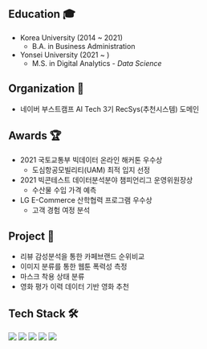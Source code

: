## Education 🎓  
- Korea University (2014 ~ 2021)  
  - B.A. in Business Administration  
- Yonsei University (2021 ~ )  
  - M.S. in Digital Analytics - _Data Science_
## Organization 🙋
- 네이버 부스트캠프 AI Tech 3기 RecSys(추천시스템) 도메인
## Awards 🏆
- 2021 국토교통부 빅데이터 온라인 해커톤 우수상
  - 도심항공모빌리티(UAM) 최적 입지 선정  
- 2021 빅콘테스트 데이터분석분야 챔피언리그 운영위원장상
  - 수산물 수입 가격 예측
- LG E-Commerce  산학협력 프로그램 우수상
  - 고객 경험 여정 분석
## Project 💼
- 리뷰 감성분석을 통한 카페브랜드 순위비교
- 이미지 분류를 통한 웹툰 폭력성 측정
- 마스크 착용 상태 분류
- 영화 평가 이력 데이터 기반 영화 추천
## Tech Stack 🛠️
<img src="https://img.shields.io/badge/Python-3766AB?style=flat-square&logo=Python&logoColor=white"/></a> 
<img src="https://img.shields.io/badge/R-276DC3?style=flat-square&logo=R&logoColor=white"/></a> 
<img src="https://img.shields.io/badge/Pytorch-EE4C2C?style=flat-square&logo=Pytorch&logoColor=white"/></a> 
<img src="https://img.shields.io/badge/TensorFlow-FF6F00?style=flat-square&logo=TensorFlow&logoColor=white"/></a> 
<img src="https://img.shields.io/badge/Keras-D00000?style=flat-square&logo=Keras&logoColor=white"/></a> 
